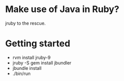 # Make use of Java in Ruby?
jruby to the rescue.

# Getting started
- rvm install jruby-9
- jruby -S gem install jbundler
- jbundle install
- ./bin/run
